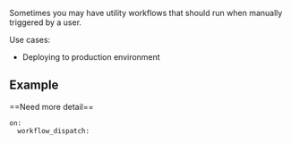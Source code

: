 Sometimes you may have utility workflows that should run when manually triggered by a user.

Use cases:
- Deploying to production environment

## Example
==Need more detail==
```
on:
  workflow_dispatch:
```